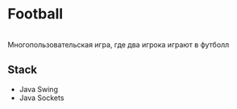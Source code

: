 <h1>Football</h1>
<br>
Многопользовательская игра, где два игрока играют в футболл
<br>
<h2>Stack</h2>
<ul>
  <li>Java Swing</li>
  <li>Java Sockets</li>
</ul>
